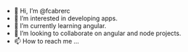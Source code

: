 - 👋 Hi, I’m @fcabrerc
- 👀 I’m interested in developing apps.   
- 🌱 I’m currently learning angular.  
- 💞️ I’m looking to collaborate on angular and node projects.  
- 📫 How to reach me ...

<!---
fcabrerc/fcabrerc is a ✨ special ✨ repository because its `README.md` (this file) appears on your GitHub profile.
You can click the Preview link to take a look at your changes.
--->
